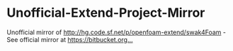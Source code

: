 # Unofficial-Extend-Project-Mirror
Unofficial mirror of http://hg.code.sf.net/p/openfoam-extend/swak4Foam - See official mirror at https://bitbucket.org…
